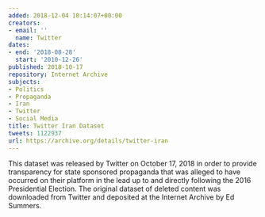 ```yaml
---
added: 2018-12-04 10:14:07+00:00
creators:
- email: ''
  name: Twitter
dates:
- end: '2018-08-28'
  start: '2010-12-26'
published: 2018-10-17
repository: Internet Archive
subjects:
- Politics
- Propaganda
- Iran
- Twitter
- Social Media
title: Twitter Iran Dataset
tweets: 1122937
url: https://archive.org/details/twitter-iran
---
```


This dataset was released by Twitter on October 17, 2018 in order to provide transparency for state sponsored propaganda that was alleged to have occurred on their platform in the lead up to and directly following the 2016 Presidential Election. The original dataset of deleted content was downloaded from Twitter and deposited at the Internet Archive by Ed Summers.
